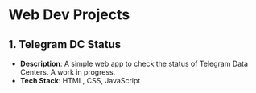 # Web Dev Projects

## 1. Telegram DC Status

- **Description**: A simple web app to check the status of Telegram Data Centers. A work in progress.
- **Tech Stack**: HTML, CSS, JavaScript

